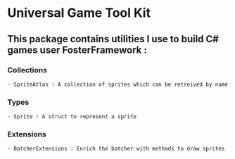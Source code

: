 # Universal Game Tool Kit

## This package contains utilities I use to build C# games user FosterFramework :

### Collections

    - SpriteAtlas : A collection of sprites which can be retreived by name
    
### Types

    - Sprite : A struct to represent a sprite

### Extensions

    - BatcherExtensions : Enrich the batcher with methods to draw sprites
